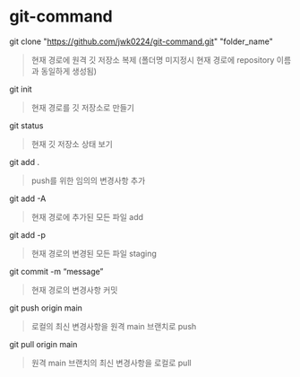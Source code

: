 # git-command

git clone "https://github.com/jwk0224/git-command.git" "folder_name"
> 현재 경로에 원격 깃 저장소 복제 (폴더명 미지정시 현재 경로에 repository 이름과 동일하게 생성됨)

git init
> 현재 경로를 깃 저장소로 만들기

git status
> 현재 깃 저장소 상태 보기

git add .
> push를 위한 임의의 변경사항 추가

git add -A
> 현재 경로에 추가된 모든 파일 add

git add -p
> 현재 경로의 변경된 모든 파일 staging

git commit -m “message”
> 현재 경로의 변경사항 커밋

git push origin main
> 로컬의 최신 변경사항을 원격 main 브랜치로 push

git pull origin main
> 원격 main 브랜치의 최신 변경사항을 로컬로 pull
